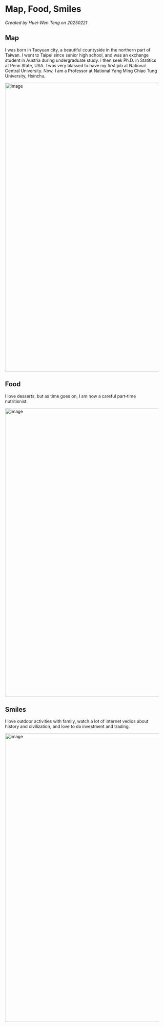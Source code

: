 # Map, Food, Smiles

*Created by Huei-Wen Teng on 20250221*

## Map

I was born in Taoyuan city, a beautiful countyside in the northern part of Taiwan. 
I went to Taipei since senior high school, and was an exchange student in Austria during undergraduate study. 
I then seek Ph.D. in Statitics at Penn State, USA. 
I was very blassed to have my first job at National Central University. 
Now, I am a Professor at National Yang Ming Chiao Tung University, Hsinchu. 

<img width="942" alt="image" src="https://github.com/user-attachments/assets/1db45f4b-adf6-48b1-8a14-83fc9245d6cf" />


## Food

I love desserts, but as time goes on, I am now a careful part-time nutritionist. 

<img width="942" alt="image" src="https://github.com/user-attachments/assets/c3c70feb-75c7-4f21-bdec-7869477f1361" />

## Smiles

I love outdoor activities with family, watch a lot of internet vedios about history and civilization, and love to do investment and trading. 

<img width="942" alt="image" src="https://github.com/user-attachments/assets/74d51348-4af9-42e4-8e7b-3a49bc4fcf05" />

